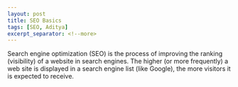 ```yaml
---
layout: post
title: SEO Basics
tags: [SEO, Aditya]
excerpt_separator: <!--more> 
---
```


Search engine optimization (SEO) is the process of improving the ranking (visibility) of a website in search engines. The higher (or more frequently) a web site is displayed in a search engine list (like Google), the more visitors it is expected to receive.
<!--more>

SEO considers how search engines work, what people search for, and which search terms (words) are typed. Optimizing a website may involve editing the content to increase its relevance to specific keywords. Promoting a site to increase the number of links, is another SEO tactic.

Effective search engine optimization may require changes to the HTML source code of a site and to the site content. SEO tactics should be incorporated into the website development and especially into the menus and navigation structure.



**Why is SEO important?**

*  **To help gain more visitors:** majority users click on only top 4-5 web pages appeared in search results, so it’s very important for a website to appear in top results of a search engine.
*  **Important for social promotion of a website:** if a website appears in top results of a search engine such as Google, Bing, etc. then it gains instant popularity and to some extent trust of a user.
*  **It plays an important role in improving the business of a commercial site:** if two websites are selling the same product, for example both Myntra and Koovs focus on selling fashion clothing, then the site having better position in search result of a search engine has chances of getting more users as compared to the other.
*  **Improving user experience:** SEO doesn’t focus only on improving search results but also on improving the user experience and usability of a website so that a website is more appealing to a user.

**Basic principles in the working of a Search Engine**

Following are majority steps involved in the working of a search engine:

* **Crawling:** Process of fetching all the web pages linked to a website. This task is performed by a software, called a crawler or a spider (or Googlebot, in case of Google).

* **Indexing:** Process of creating index for all the fetched web pages and keeping them into a giant database from where it can later be retrieved. Essentially, the process of indexing is identifying the words and expressions that best describe the page and assigning the page to particular keywords.
* **Processing:** When a search request comes, the search engine processes it, i.e. it compares the search string in the search request with the indexed pages in the database.
* **Calculating Relevancy:** It is likely that more than one page contains the search string, so the search engine starts calculating the relevancy of each of the pages in its index to the search string.
* **Retrieving Results:** The last step in search engine activities is retrieving the best matched results. Basically, it is nothing more than simply displaying them in the browser.

{% include aligner.html images="pexels/wordpress-seo.jpg" column=1 %}

**Do all search engines work on the same principle?**

Although the basic principle of operation of most of the search engines is the same but there are minor differences between them which lead to major changes in their results. For example, for search engines like Yahoo and Bing, on-page keyword factors are of primary importance, while for Google, links and hyperlinks are more important. Also, for Google, rankings of a website depends largely on their primitiveness i.e. how old a website is as compared to Yahoo which gives less or no preference to the primitiveness of the website and hence to improve the ranking of a website in different search engine, slightly different procedure needs to be followed.

> SEO is a very broad and interesting topic, it’s a very important and essential part of web designing and should be given it’s due importance.

This is just the tip of the ice-berg head on to the next article to know more.

